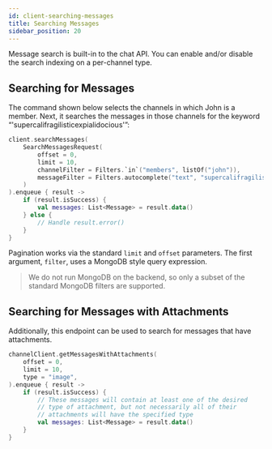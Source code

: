 ```yaml
---
id: client-searching-messages
title: Searching Messages
sidebar_position: 20
---
```


Message search is built-in to the chat API. You can enable and/or disable the search indexing on a per-channel type. 

## Searching for Messages

The command shown below selects the channels in which John is a member. Next, it searches the messages in those channels for the keyword “'supercalifragilisticexpialidocious'”:

```kotlin
client.searchMessages( 
    SearchMessagesRequest( 
        offset = 0, 
        limit = 10, 
        channelFilter = Filters.`in`("members", listOf("john")), 
        messageFilter = Filters.autocomplete("text", "supercalifragilisticexpialidocious") 
    ) 
).enqueue { result -> 
    if (result.isSuccess) { 
        val messages: List<Message> = result.data() 
    } else { 
        // Handle result.error() 
    } 
}
```

Pagination works via the standard `limit` and `offset` parameters. The first argument, `filter`, uses a MongoDB style query expression.

> We do not run MongoDB on the backend, so only a subset of the standard MongoDB filters are supported.

## Searching for Messages with Attachments

Additionally, this endpoint can be used to search for messages that have attachments.

```kotlin
channelClient.getMessagesWithAttachments( 
    offset = 0, 
    limit = 10, 
    type = "image", 
).enqueue { result -> 
    if (result.isSuccess) { 
        // These messages will contain at least one of the desired  
        // type of attachment, but not necessarily all of their  
        // attachments will have the specified type 
        val messages: List<Message> = result.data() 
    } 
}
```
